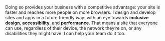 Doing so provides your business with a competitive advantage: your site is faster and reaches more people on more browsers. I design and develop sites and apps in a future friendly way: with an eye towards **inclusive design**, **accessibility**, and **performance**. That means a site that everyone can use, regardless of their device, the network they’re on, or any disabilities they might have. I can help your team do it too.

